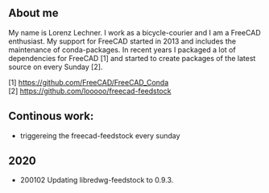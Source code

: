 ## About me
My name is Lorenz Lechner. I work as a bicycle-courier and I am a FreeCAD enthusiast. My support for FreeCAD started in 2013 and includes the maintenance of conda-packages. In recent years I packaged a lot of dependencies for FreeCAD [1] and started to create packages of the latest source on every Sunday [2].

[1] https://github.com/FreeCAD/FreeCAD_Conda  
[2] https://github.com/looooo/freecad-feedstock


## Continous work:
* triggereing the freecad-feedstock every sunday

## 2020
* 200102 Updating libredwg-feedstock to 0.9.3.
